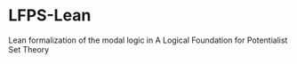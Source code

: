 # LFPS-Lean
Lean formalization of the modal logic in A Logical Foundation for Potentialist Set Theory
